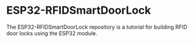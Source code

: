 # ESP32-RFIDSmartDoorLock
The ESP32-RFIDSmartDoorLock repository is a tutorial for building RFID door locks using the ESP32 module.
